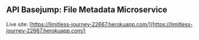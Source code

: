 ## API Basejump: File Metadata Microservice

Live site: [https://limitless-journey-22667.herokuapp.com/](https://limitless-journey-22667.herokuapp.com/)